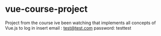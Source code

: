 # vue-course-project
Project from the course ive been watching that implements all concepts of Vue.js
to log in insert email : test@test.com
password: testtest
